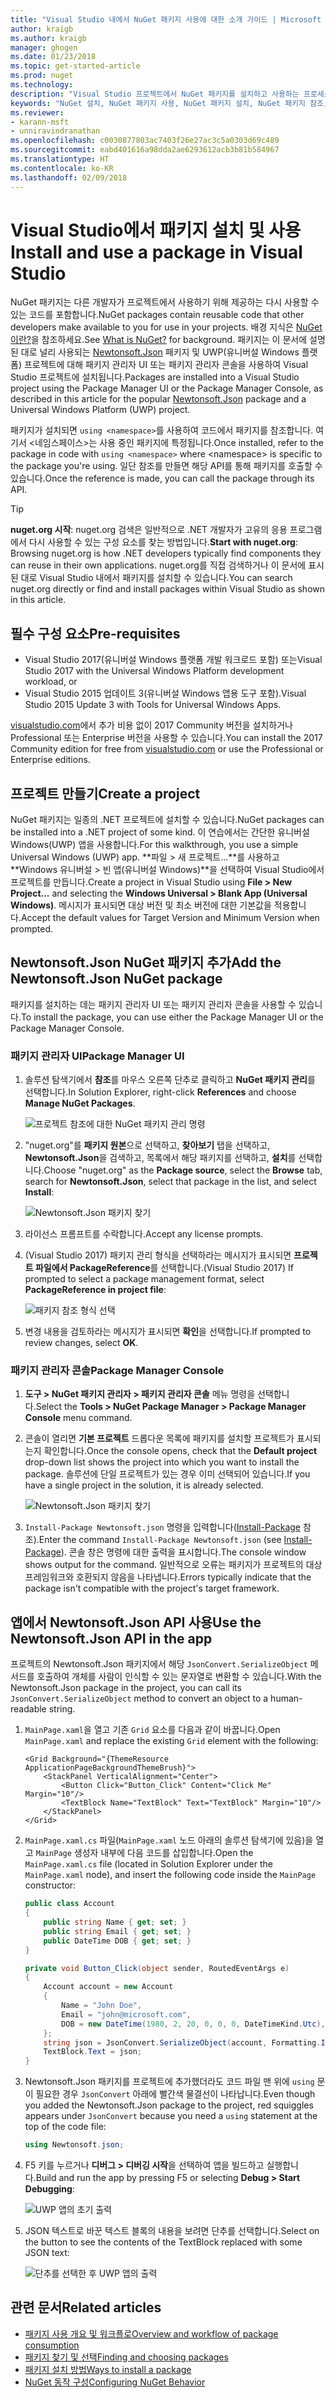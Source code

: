 ```yaml
---
title: "Visual Studio 내에서 NuGet 패키지 사용에 대한 소개 가이드 | Microsoft Docs"
author: kraigb
ms.author: kraigb
manager: ghogen
ms.date: 01/23/2018
ms.topic: get-started-article
ms.prod: nuget
ms.technology: 
description: "Visual Studio 프로젝트에서 NuGet 패키지를 설치하고 사용하는 프로세스에 대한 연습 자습서입니다."
keywords: "NuGet 설치, NuGet 패키지 사용, NuGet 패키지 설치, NuGet 패키지 참조, NuGet 패키지 사용"
ms.reviewer:
- karann-msft
- unniravindranathan
ms.openlocfilehash: c0030877803ac7403f26e27ac3c5a0303d69c489
ms.sourcegitcommit: eabd401616a98dda2ae6293612acb3b81b584967
ms.translationtype: HT
ms.contentlocale: ko-KR
ms.lasthandoff: 02/09/2018
---
```

# <a name="install-and-use-a-package-in-visual-studio"></a><span data-ttu-id="2287a-104">Visual Studio에서 패키지 설치 및 사용</span><span class="sxs-lookup"><span data-stu-id="2287a-104">Install and use a package in Visual Studio</span></span>

<span data-ttu-id="2287a-105">NuGet 패키지는 다른 개발자가 프로젝트에서 사용하기 위해 제공하는 다시 사용할 수 있는 코드를 포함합니다.</span><span class="sxs-lookup"><span data-stu-id="2287a-105">NuGet packages contain reusable code that other developers make available to you for use in your projects.</span></span> <span data-ttu-id="2287a-106">배경 지식은 [NuGet이란?](../What-is-NuGet.md)을 참조하세요.</span><span class="sxs-lookup"><span data-stu-id="2287a-106">See [What is NuGet?](../What-is-NuGet.md) for background.</span></span> <span data-ttu-id="2287a-107">패키지는 이 문서에 설명된 대로 널리 사용되는 [Newtonsoft.Json](https://www.nuget.org/packages/Newtonsoft.Json/) 패키지 및 UWP(유니버설 Windows 플랫폼) 프로젝트에 대해 패키지 관리자 UI 또는 패키지 관리자 콘솔을 사용하여 Visual Studio 프로젝트에 설치됩니다.</span><span class="sxs-lookup"><span data-stu-id="2287a-107">Packages are installed into a Visual Studio project using the Package Manager UI or the Package Manager Console, as described in this article for the popular [Newtonsoft.Json](https://www.nuget.org/packages/Newtonsoft.Json/) package and a Universal Windows Platform (UWP) project.</span></span>

<span data-ttu-id="2287a-108">패키지가 설치되면 `using <namespace>`를 사용하여 코드에서 패키지를 참조합니다. 여기서 \<네임스페이스\>는 사용 중인 패키지에 특정됩니다.</span><span class="sxs-lookup"><span data-stu-id="2287a-108">Once installed, refer to the package in code with `using <namespace>` where \<namespace\> is specific to the package you're using.</span></span> <span data-ttu-id="2287a-109">일단 참조를 만들면 해당 API를 통해 패키지를 호출할 수 있습니다.</span><span class="sxs-lookup"><span data-stu-id="2287a-109">Once the reference is made, you can call the package through its API.</span></span>

> [!Tip]
> <span data-ttu-id="2287a-110">**nuget.org 시작**: nuget.org 검색은 일반적으로 .NET 개발자가 고유의 응용 프로그램에서 다시 사용할 수 있는 구성 요소를 찾는 방법입니다.</span><span class="sxs-lookup"><span data-stu-id="2287a-110">**Start with nuget.org**: Browsing nuget.org is how .NET developers typically find components they can reuse in their own applications.</span></span> <span data-ttu-id="2287a-111">nuget.org를 직접 검색하거나 이 문서에 표시된 대로 Visual Studio 내에서 패키지를 설치할 수 있습니다.</span><span class="sxs-lookup"><span data-stu-id="2287a-111">You can search nuget.org directly or find and install packages within Visual Studio as shown in this article.</span></span>

## <a name="pre-requisites"></a><span data-ttu-id="2287a-112">필수 구성 요소</span><span class="sxs-lookup"><span data-stu-id="2287a-112">Pre-requisites</span></span>

- <span data-ttu-id="2287a-113">Visual Studio 2017(유니버설 Windows 플랫폼 개발 워크로드 포함) 또는</span><span class="sxs-lookup"><span data-stu-id="2287a-113">Visual Studio 2017 with the Universal Windows Platform development workload, or</span></span>
- <span data-ttu-id="2287a-114">Visual Studio 2015 업데이트 3(유니버설 Windows 앱용 도구 포함).</span><span class="sxs-lookup"><span data-stu-id="2287a-114">Visual Studio 2015 Update 3 with Tools for Universal Windows Apps.</span></span>

<span data-ttu-id="2287a-115">[visualstudio.com](https://www.visualstudio.com/)에서 추가 비용 없이 2017 Community 버전을 설치하거나 Professional 또는 Enterprise 버전을 사용할 수 있습니다.</span><span class="sxs-lookup"><span data-stu-id="2287a-115">You can install the 2017 Community edition for free from [visualstudio.com](https://www.visualstudio.com/) or use the Professional or Enterprise editions.</span></span>

## <a name="create-a-project"></a><span data-ttu-id="2287a-116">프로젝트 만들기</span><span class="sxs-lookup"><span data-stu-id="2287a-116">Create a project</span></span>

<span data-ttu-id="2287a-117">NuGet 패키지는 일종의 .NET 프로젝트에 설치할 수 있습니다.</span><span class="sxs-lookup"><span data-stu-id="2287a-117">NuGet packages can be installed into a .NET project of some kind.</span></span> <span data-ttu-id="2287a-118">이 연습에서는 간단한 유니버설 Windows(UWP) 앱을 사용합니다.</span><span class="sxs-lookup"><span data-stu-id="2287a-118">For this walkthrough, you use a simple Universal Windows (UWP) app.</span></span> <span data-ttu-id="2287a-119">**파일 > 새 프로젝트...**를 사용하고 **Windows 유니버설 > 빈 앱(유니버설 Windows)**을 선택하여 Visual Studio에서 프로젝트를 만듭니다.</span><span class="sxs-lookup"><span data-stu-id="2287a-119">Create a project in Visual Studio using **File > New Project...** and selecting the **Windows Universal > Blank App (Universal Windows)**.</span></span> <span data-ttu-id="2287a-120">메시지가 표시되면 대상 버전 및 최소 버전에 대한 기본값을 적용합니다.</span><span class="sxs-lookup"><span data-stu-id="2287a-120">Accept the default values for Target Version and Minimum Version when prompted.</span></span>

## <a name="add-the-newtonsoftjson-nuget-package"></a><span data-ttu-id="2287a-121">Newtonsoft.Json NuGet 패키지 추가</span><span class="sxs-lookup"><span data-stu-id="2287a-121">Add the Newtonsoft.Json NuGet package</span></span>

<span data-ttu-id="2287a-122">패키지를 설치하는 데는 패키지 관리자 UI 또는 패키지 관리자 콘솔을 사용할 수 있습니다.</span><span class="sxs-lookup"><span data-stu-id="2287a-122">To install the package, you can use either the Package Manager UI or the Package Manager Console.</span></span>

### <a name="package-manager-ui"></a><span data-ttu-id="2287a-123">패키지 관리자 UI</span><span class="sxs-lookup"><span data-stu-id="2287a-123">Package Manager UI</span></span>

1. <span data-ttu-id="2287a-124">솔루션 탐색기에서 **참조**를 마우스 오른쪽 단추로 클릭하고 **NuGet 패키지 관리**를 선택합니다.</span><span class="sxs-lookup"><span data-stu-id="2287a-124">In Solution Explorer, right-click **References** and choose **Manage NuGet Packages**.</span></span>

    ![프로젝트 참조에 대한 NuGet 패키지 관리 명령](media/QS_Use-02-ManageNuGetPackages.png)

1. <span data-ttu-id="2287a-126">"nuget.org"를 **패키지 원본**으로 선택하고, **찾아보기** 탭을 선택하고, **Newtonsoft.Json**을 검색하고, 목록에서 해당 패키지를 선택하고, **설치**를 선택합니다.</span><span class="sxs-lookup"><span data-stu-id="2287a-126">Choose "nuget.org" as the **Package source**, select the **Browse** tab, search for **Newtonsoft.Json**, select that package in the list, and select **Install**:</span></span>

    ![Newtonsoft.Json 패키지 찾기](media/QS_Use-03-NewtonsoftJson.png)

1. <span data-ttu-id="2287a-128">라이선스 프롬프트를 수락합니다.</span><span class="sxs-lookup"><span data-stu-id="2287a-128">Accept any license prompts.</span></span>

1. <span data-ttu-id="2287a-129">(Visual Studio 2017) 패키지 관리 형식을 선택하라는 메시지가 표시되면 **프로젝트 파일에서 PackageReference**를 선택합니다.</span><span class="sxs-lookup"><span data-stu-id="2287a-129">(Visual Studio 2017) If prompted to select a package management format, select **PackageReference in project file**:</span></span>

    ![패키지 참조 형식 선택](media/QS_Use-03b-SelectFormat.png)

1. <span data-ttu-id="2287a-131">변경 내용을 검토하라는 메시지가 표시되면 **확인**을 선택합니다.</span><span class="sxs-lookup"><span data-stu-id="2287a-131">If prompted to review changes, select **OK**.</span></span>

### <a name="package-manager-console"></a><span data-ttu-id="2287a-132">패키지 관리자 콘솔</span><span class="sxs-lookup"><span data-stu-id="2287a-132">Package Manager Console</span></span>

1. <span data-ttu-id="2287a-133">**도구 > NuGet 패키지 관리자 > 패키지 관리자 콘솔** 메뉴 명령을 선택합니다.</span><span class="sxs-lookup"><span data-stu-id="2287a-133">Select the **Tools > NuGet Package Manager > Package Manager Console** menu command.</span></span>

1. <span data-ttu-id="2287a-134">콘솔이 열리면 **기본 프로젝트** 드롭다운 목록에 패키지를 설치할 프로젝트가 표시되는지 확인합니다.</span><span class="sxs-lookup"><span data-stu-id="2287a-134">Once the console opens, check that the **Default project** drop-down list shows the project into which you want to install the package.</span></span> <span data-ttu-id="2287a-135">솔루션에 단일 프로젝트가 있는 경우 이미 선택되어 있습니다.</span><span class="sxs-lookup"><span data-stu-id="2287a-135">If you have a single project in the solution, it is already selected.</span></span>

    ![Newtonsoft.Json 패키지 찾기](media/QS_Use-08-Console1.png)

1. <span data-ttu-id="2287a-137">`Install-Package Newtonsoft.json` 명령을 입력합니다([Install-Package](../tools/ps-ref-install-package.md) 참조).</span><span class="sxs-lookup"><span data-stu-id="2287a-137">Enter the command `Install-Package Newtonsoft.json` (see [Install-Package](../tools/ps-ref-install-package.md)).</span></span> <span data-ttu-id="2287a-138">콘솔 창은 명령에 대한 출력을 표시합니다.</span><span class="sxs-lookup"><span data-stu-id="2287a-138">The console window shows output for the command.</span></span> <span data-ttu-id="2287a-139">일반적으로 오류는 패키지가 프로젝트의 대상 프레임워크와 호환되지 않음을 나타냅니다.</span><span class="sxs-lookup"><span data-stu-id="2287a-139">Errors typically indicate that the package isn't compatible with the project's target framework.</span></span>

## <a name="use-the-newtonsoftjson-api-in-the-app"></a><span data-ttu-id="2287a-140">앱에서 Newtonsoft.Json API 사용</span><span class="sxs-lookup"><span data-stu-id="2287a-140">Use the Newtonsoft.Json API in the app</span></span>

<span data-ttu-id="2287a-141">프로젝트의 Newtonsoft.Json 패키지에서 해당 `JsonConvert.SerializeObject` 메서드를 호출하여 개체를 사람이 인식할 수 있는 문자열로 변환할 수 있습니다.</span><span class="sxs-lookup"><span data-stu-id="2287a-141">With the Newtonsoft.Json package in the project, you can call its `JsonConvert.SerializeObject` method to convert an object to a human-readable string.</span></span>

1. <span data-ttu-id="2287a-142">`MainPage.xaml`을 열고 기존 `Grid` 요소를 다음과 같이 바꿉니다.</span><span class="sxs-lookup"><span data-stu-id="2287a-142">Open `MainPage.xaml` and replace the existing `Grid` element with the following:</span></span>

    ```xaml
    <Grid Background="{ThemeResource ApplicationPageBackgroundThemeBrush}">
        <StackPanel VerticalAlignment="Center">
            <Button Click="Button_Click" Content="Click Me" Margin="10"/>
            <TextBlock Name="TextBlock" Text="TextBlock" Margin="10"/>
        </StackPanel>
    </Grid>
    ```

1. <span data-ttu-id="2287a-143">`MainPage.xaml.cs` 파일(`MainPage.xaml` 노드 아래의 솔루션 탐색기에 있음)을 열고 `MainPage` 생성자 내부에 다음 코드를 삽입합니다.</span><span class="sxs-lookup"><span data-stu-id="2287a-143">Open the `MainPage.xaml.cs` file (located in Solution Explorer under the `MainPage.xaml` node), and insert the following code inside the `MainPage` constructor:</span></span>

    ```cs
    public class Account
    {
        public string Name { get; set; }
        public string Email { get; set; }
        public DateTime DOB { get; set; }
    }

    private void Button_Click(object sender, RoutedEventArgs e)
    {
        Account account = new Account
        {
            Name = "John Doe",
            Email = "john@microsoft.com",
            DOB = new DateTime(1980, 2, 20, 0, 0, 0, DateTimeKind.Utc),
        };
        string json = JsonConvert.SerializeObject(account, Formatting.Indented);
        TextBlock.Text = json;
    }
    ```

1. <span data-ttu-id="2287a-144">Newtonsoft.Json 패키지를 프로젝트에 추가했더라도 코드 파일 맨 위에 `using` 문이 필요한 경우 `JsonConvert` 아래에 빨간색 물결선이 나타납니다.</span><span class="sxs-lookup"><span data-stu-id="2287a-144">Even though you added the Newtonsoft.Json package to the project, red squiggles appears under `JsonConvert` because you need a `using` statement at the top of the code file:</span></span>

    ```cs
    using Newtonsoft.json;
    ```

1. <span data-ttu-id="2287a-145">F5 키를 누르거나 **디버그 > 디버깅 시작**을 선택하여 앱을 빌드하고 실행합니다.</span><span class="sxs-lookup"><span data-stu-id="2287a-145">Build and run the app by pressing F5 or selecting **Debug > Start Debugging**:</span></span>

    ![UWP 앱의 초기 출력](media/QS_Use-06-AppStart.png)

1. <span data-ttu-id="2287a-147">JSON 텍스트로 바꾼 텍스트 블록의 내용을 보려면 단추를 선택합니다.</span><span class="sxs-lookup"><span data-stu-id="2287a-147">Select on the button to see the contents of the TextBlock replaced with some JSON text:</span></span>

    ![단추를 선택한 후 UWP 앱의 출력](media/QS_Use-07-AppEnd.png)

## <a name="related-articles"></a><span data-ttu-id="2287a-149">관련 문서</span><span class="sxs-lookup"><span data-stu-id="2287a-149">Related articles</span></span>

- [<span data-ttu-id="2287a-150">패키지 사용 개요 및 워크플로</span><span class="sxs-lookup"><span data-stu-id="2287a-150">Overview and workflow of package consumption</span></span>](../consume-packages/overview-and-workflow.md)
- [<span data-ttu-id="2287a-151">패키지 찾기 및 선택</span><span class="sxs-lookup"><span data-stu-id="2287a-151">Finding and choosing packages</span></span>](../consume-packages/finding-and-choosing-packages.md)
- [<span data-ttu-id="2287a-152">패키지 설치 방법</span><span class="sxs-lookup"><span data-stu-id="2287a-152">Ways to install a package</span></span>](../consume-packages/ways-to-install-a-package.md)
- [<span data-ttu-id="2287a-153">NuGet 동작 구성</span><span class="sxs-lookup"><span data-stu-id="2287a-153">Configuring NuGet Behavior</span></span>](../consume-packages/configuring-nuget-behavior.md)
